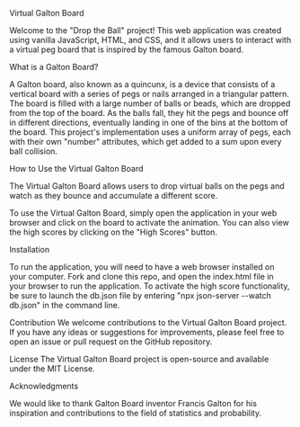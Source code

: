 Virtual Galton Board

Welcome to the "Drop the Ball" project! This web application was created using vanilla JavaScript, HTML, and CSS, and it allows users to interact with a virtual peg board that is inspired by the famous Galton board.

What is a Galton Board?

A Galton board, also known as a quincunx, is a device that consists of a vertical board with a series of pegs or nails arranged in a triangular pattern. The board is filled with a large number of balls or beads, which are dropped from the top of the board. As the balls fall, they hit the pegs and bounce off in different directions, eventually landing in one of the bins at the bottom of the board. This project's implementation uses a uniform array of pegs, each with their own "number" attributes, which get added to a sum upon every ball collision. 

How to Use the Virtual Galton Board

The Virtual Galton Board allows users to drop virtual balls on the pegs and watch as they bounce and accumulate a different score. 

To use the Virtual Galton Board, simply open the application in your web browser and click on the board to activate the animation. You can also view the high scores by clicking on the "High Scores" button.

Installation

To run the application, you will need to have a web browser installed on your computer. Fork and clone this repo, and open the index.html file in your browser to run the application. To activate the high score functionality, be sure to launch the db.json file by entering "npx json-server --watch db.json" in the command line. 

Contribution
We welcome contributions to the Virtual Galton Board project. If you have any ideas or suggestions for improvements, please feel free to open an issue or pull request on the GitHub repository.

License
The Virtual Galton Board project is open-source and available under the MIT License.

Acknowledgments

We would like to thank Galton Board inventor Francis Galton for his inspiration and contributions to the field of statistics and probability.
